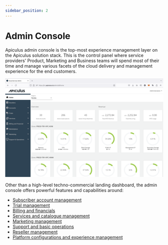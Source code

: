 ```yaml
---
sidebar_position: 2
---
```

# Admin Console

Apiculus admin console is the top-most experience management layer on the Apiculus solution stack. This is the control panel where service providers' Product, Marketing and Business teams will spend most of their time and manage various facets of the cloud delivery and management experience for the end customers.

![Admin Console](img/adminConsole.png)

Other than a high-level techno-commercial landing dashboard, the admin console offers powerful features and capabilities around:

- [Subscriber account management](\docs\Administration\SubscribersandAccounts\AccountManagementOverview.md)
- [Trial management](\docs\Administration\TrialManagement\AboutTrials.md)
- [Billing and financials](\docs\Administration\BillingandFinancials\Overview.md)
- [Services and catalogue management](\docs\Administration\ServicesManagement\OverviewofServiceCatalogues.md)
- [Marketing management](\docs\Administration\MarketingManagement\Overview.md)
- [Support and basic operations](\docs\Administration\SupportManagement\Overview.md)
- [Reseller management](\docs\Administration\ResellerManagement\Overview.md)
- [Platform configurations and experience management](/docs/category/configuration)